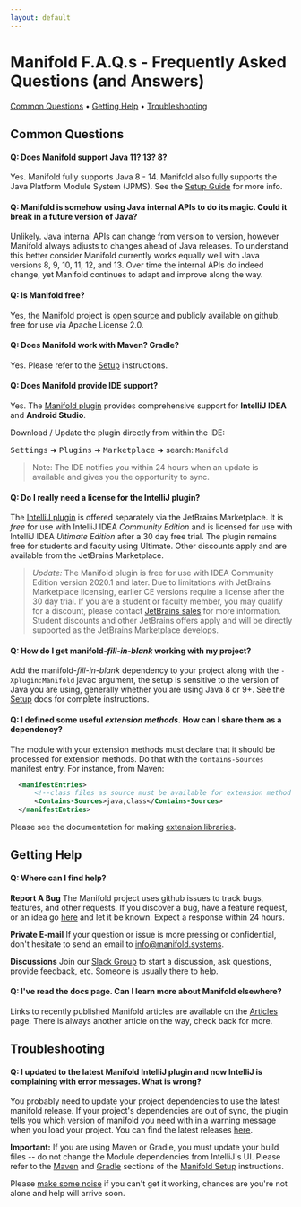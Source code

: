 ```yaml
---
layout: default
---
```


# Manifold F.A.Q.s - Frequently Asked Questions (and Answers)

[Common Questions](#common-questions) • [Getting Help](#getting-help) • [Troubleshooting](#troubleshooting)


## Common Questions

#### Q: Does Manifold support Java 11? 13? 8?
Yes.  Manifold fully supports Java 8 - 14.  Manifold also fully supports the Java Platform Module System (JPMS).  See the
[Setup Guide](http://manifold.systems/docs.html#setup) for more info.

#### Q: Manifold is somehow using Java internal APIs to do its magic. Could it break in a future version of Java?
Unlikely.  Java internal APIs can change from version to version, however Manifold always adjusts to changes ahead of Java
releases.  To understand this better consider Manifold currently works equally well with Java versions 8, 9, 10, 11, 12,
and 13. Over time the internal APIs do indeed change, yet Manifold continues to adapt and improve along the way.

#### Q: Is Manifold free?
Yes, the Manifold project is [open source](https://github.com/manifold-systems/manifold) and publicly available on
github, free for use via Apache License 2.0.

#### Q: Does Manifold work with Maven?  Gradle?
Yes.  Please refer to the [Setup](http://manifold.systems/docs.html#setup) instructions. 

#### Q: Does Manifold provide IDE support?
Yes.  The [Manifold plugin](https://plugins.jetbrains.com/plugin/10057-manifold) provides comprehensive support for
**IntelliJ IDEA** and **Android Studio**.

Download / Update the plugin directly from within the IDE:

<kbd>Settings</kbd> ➜ <kbd>Plugins</kbd> ➜ <kbd>Marketplace</kbd> ➜ search: `Manifold` 
  
>Note: The IDE notifies you within 24 hours when an update is available and gives you the opportunity to sync.

#### Q: Do I really need a license for the IntelliJ plugin?
The [IntelliJ plugin](https://plugins.jetbrains.com/plugin/10057-manifold/) is offered separately via the JetBrains
Marketplace. It is *free* for use with IntelliJ IDEA *Community Edition* and is licensed for use with IntelliJ IDEA
*Ultimate Edition* after a 30 day free trial. The plugin remains free for students and faculty using Ultimate. Other
discounts apply and are available from the JetBrains Marketplace.

> *Update:* The Manifold plugin is free for use with IDEA Community Edition version 2020.1 and later. Due to limitations
> with JetBrains Marketplace licensing, earlier CE versions require a license after the 30 day trial. If you are a student
> or faculty member, you may qualify for a discount, please contact [JetBrains sales](https://www.jetbrains.com/support/sales/#department=american&tab=email-sales)
> for more information. Student discounts and other JetBrains offers apply and will be directly supported as the
> JetBrains Marketplace develops.

#### Q: How do I get manifold-*fill-in-blank* working with my project? 
Add the manifold-*fill-in-blank* dependency to your project along with the `-Xplugin:Manifold` javac argument, the setup
is sensitive to the version of Java you are using, generally whether you are using Java 8 or 9+. See the
[Setup](https://github.com/manifold-systems/manifold/tree/master/manifold-deps-parent/manifold-strings#setup) docs for
complete instructions.

#### Q: I defined some useful *extension methods*. How can I share them as a dependency?
The module with your extension methods must declare that it should be processed for extension methods. Do that with the
`Contains-Sources` manifest entry. For instance, from Maven:
```xml
  <manifestEntries>
      <!--class files as source must be available for extension method classes-->
      <Contains-Sources>java,class</Contains-Sources>
  </manifestEntries>
```
Please see the documentation for making [extension libraries](https://github.com/manifold-systems/manifold/tree/master/manifold-deps-parent/manifold-ext#extension-libraries).

## Getting Help

#### Q: Where can I find help?
**Report A Bug**
The Manifold project uses github issues to track bugs, features, and other requests.  If you discover a bug, have a
feature request, or an idea go [here](https://github.com/manifold-systems/manifold/issues) and let it be known. Expect a
response within 24 hours.

**Private E-mail**
If your question or issue is more pressing or confidential, don't hesitate to send an email to [info@manifold.systems](mailto:info@manifold.systems).

**Discussions**
Join our [Slack Group](https://join.slack.com/t/manifold-group/shared_invite/zt-e0bq8xtu-93ASQa~a8qe0KDhOoD6Bgg) to start
a discussion, ask questions, provide feedback, etc. Someone is usually there to help.

#### Q: I've read the docs page.  Can I learn more about Manifold elsewhere?

Links to recently published Manifold articles are available on the [Articles](http://manifold.systems/articles/articles.html) 
page.  There is always another article on the way, check back for more. 

## Troubleshooting

#### Q: I updated to the latest Manifold IntelliJ plugin and now IntelliJ is complaining with error messages.  What is wrong?
You probably need to update your project dependencies to use the latest manifold release.  If your project's
dependencies are out of sync, the plugin tells you which version of manifold you need with in a warning message
when you load your project.  You can find the latest releases [here](https://github.com/manifold-systems/manifold/tags).

**Important:** If you are using Maven or Gradle, you must update your build files -- do not change the Module dependencies from 
IntelliJ's UI. Please refer to the [Maven](http://manifold.systems/docs.html#maven) and [Gradle](http://manifold.systems/docs.html#gradle)
sections of the [Manifold Setup](http://manifold.systems/docs.html#setup) instructions. 

Please [make some noise](https://join.slack.com/t/manifold-group/shared_invite/zt-e0bq8xtu-93ASQa) if you can't get it
working, chances are you're not alone and help will arrive soon.
